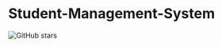 # Student-Management-System
![GitHub stars](https://img.shields.io/github/stars/Xu-guangyun/Student-Management-System) 

